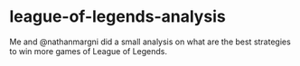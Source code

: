 # league-of-legends-analysis
Me and @nathanmargni did a small analysis on what are the best strategies to win more games of League of Legends.

